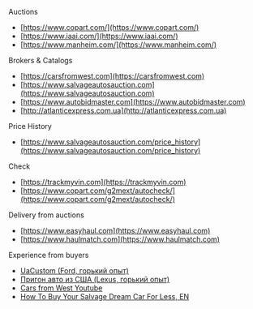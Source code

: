 Auctions
- [https://www.copart.com/](https://www.copart.com/)
- [https://www.iaai.com/](https://www.iaai.com/)
- [https://www.manheim.com/](https://www.manheim.com/)

Brokers & Catalogs
- [https://carsfromwest.com](https://carsfromwest.com)
- [https://www.salvageautosauction.com](https://www.salvageautosauction.com)
- [https://www.autobidmaster.com](https://www.autobidmaster.com)
- [http://atlanticexpress.com.ua](http://atlanticexpress.com.ua)

Price History
- [https://www.salvageautosauction.com/price_history](https://www.salvageautosauction.com/price_history)

Check
- [https://trackmyvin.com](https://trackmyvin.com)
- [https://www.copart.com/g2mext/autocheck/](https://www.copart.com/g2mext/autocheck/)

Delivery from auctions
- [https://www.easyhaul.com](https://www.easyhaul.com)
- [https://www.haulmatch.com](https://www.haulmatch.com)

Experience from buyers
- [UaCustom (Ford, горький опыт)](https://www.youtube.com/channel/UC_XAqfVlDDqnTHxfSKSgaRg/videos)
- [Пригон авто из США (Lexus, горький опыт)](https://www.drive2.ru/l/487295308166857235/)
- [Cars from West Youtube](https://www.youtube.com/channel/UCf7O2HFJfH3LStHbq7_2UoA)
- [How To Buy Your Salvage Dream Car For Less, EN](https://oppositelock.kinja.com/how-to-buy-your-salvage-dream-car-for-less-1693072279)
